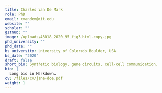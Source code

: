 ```yaml
---
title: Charles Van De Mark
role: PhD
email: cvandem@mit.edu
website: ""
scholar: ""
github: ""
image: /uploads/43018_2020_95_fig3_html-copy.jpg
phd_university: ""
phd_date: ""
bs_university: University of Colorado Boulder, USA
bs_date: "2020"
draft: false
short_bio: Synthetic biology, gene circuits, cell-cell communication.
bio: |
  Long bio in Markdown…
cv: /files/cv/jane-doe.pdf
weight: 1
---
```

